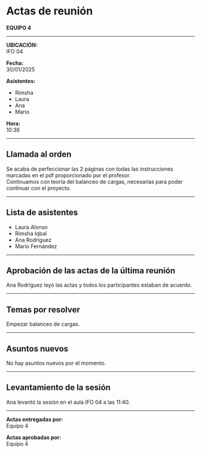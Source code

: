 # Actas de reunión

**EQUIPO 4**

---

**UBICACIÓN:**  
IFO 04

**Fecha:**  
30/01/2025

**Asistentes:**  
- Rimsha  
- Laura  
- Ana  
- Mario  

**Hora:**  
10:36

---

## Llamada al orden

Se acaba de perfeccionar las 2 páginas con todas las instrucciones marcadas en el pdf proporcionado por el profesor.  
Continuamos con teoría del balanceo de cargas, necesarias para poder continuar con el proyecto.

---

## Lista de asistentes

- Laura Alonso  
- Rimsha Iqbal  
- Ana Rodríguez  
- Mario Fernández

---

## Aprobación de las actas de la última reunión

Ana Rodríguez leyó las actas y todos los participantes estaban de acuerdo.

---

## Temas por resolver

Empezar balanceo de cargas.

---

## Asuntos nuevos

No hay asuntos nuevos por el momento.

---

## Levantamiento de la sesión

Ana levantó la sesión en el aula IFO 04 a las 11:40.

---

**Actas entregadas por:**  
Equipo 4

**Actas aprobadas por:**  
Equipo 4

